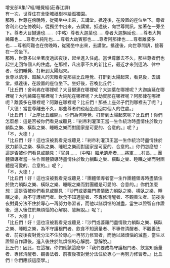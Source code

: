 增支部6集17經/睡覺經(莊春江譯)  
有一次，世尊住在舍衛城祇樹林給孤獨園。  
那時，世尊在傍晚時，從獨坐中出來，去講堂。抵達後，在設置的座位坐下。尊者舍利弗也在傍晚時，從獨坐中出來，去講堂。抵達後，向世尊問訊，接著在一旁坐下。尊者大目揵連也……（中略）尊者大迦葉也……尊者大迦旃延也……尊者大拘絺羅也……尊者大純陀也……尊者大劫賓那也……尊者阿那律也……尊者離婆多也……尊者阿難也在傍晚時，從獨坐中出來，去講堂。抵達後，向世尊問訊，接著在一旁坐下。  
那時，世尊多以坐著度過該夜後，起坐進入住處。當世尊離去不久，那些尊者們也起坐走回每個人的住處。在那裡，凡出家不久的新比丘，最近才來到這法、律中者，他們睡覺、打鼾到太陽起來。  
世尊以清淨、超越人的天眼看見那些比丘睡覺、打鼾到太陽起來，看見後，去講堂。抵達後，在設置的座位坐下。坐好後，召喚比丘們：  
「比丘們！舍利弗在哪裡呢？大目揵連在哪裡呢？大迦葉在哪裡呢？大迦旃延在哪裡呢？大拘絺羅在哪裡呢？大純陀在哪裡呢？大劫賓那在哪裡呢？阿那律在哪裡呢？離婆多在哪裡呢？阿難在哪裡呢？比丘們！那些上座弟子們到哪裡去了呢？」  
「大德！當世尊離去不久，那些尊者們也起坐走回每個人的住處。」  
「比丘們！『上座比丘離開』，你們為何睡覺、打鼾到太陽起來呢？比丘們！你們怎麼想：這是否被你們看見或聽見：『剎帝利灌頂王當一生作統治時盡情住於致力躺臥之樂、橫臥之樂、睡眠之樂而對國家是可愛的、合意的。』呢？」  
「不，大德！」  
「比丘們！好！這也沒被我看見或聽見：『剎帝利灌頂王當一生作統治時盡情住於致力躺臥之樂、橫臥之樂、睡眠之樂而對國家是可愛的、合意的。』你們怎麼想：這是否被你們看見或聽見：『官員……（中略）繼承遺產者……將軍……村長……團體領導者當一生作團體領導時盡情住於致力躺臥之樂、橫臥之樂、睡眠之樂而對團體是可愛的、合意的。』呢？」  
「不，大德！」  
「比丘們！好！這也沒被我看見或聽見：『團體領導者當一生作團體領導時盡情住於致力躺臥之樂、橫臥之樂、睡眠之樂而對團體是可愛的、合意的。』你們怎麼想：這是否被你們看見或聽見：『沙門或婆羅門盡情致力躺臥之樂、橫臥之樂、睡眠之樂，為不守護根門者、飲食不知適量者、不專修清醒者、不觀善法者、前夜後夜對覺分法不住於專心一再努力修習者，而他以諸煩惱的滅盡，當生以證智自作證後，進入後住於無煩惱的心解脫、慧解脫。』呢？」  
「不，大德！」  
「比丘們！好！這也沒被我看見或聽見：『沙門或婆羅門盡情致力躺臥之樂、橫臥之樂、睡眠之樂，為不守護根門者、飲食不知適量者、不專修清醒者、不觀善法者、前夜後夜對覺分法不住於專心一再努力修習者，而他以諸煩惱的滅盡，當生以證智自作證後，進入後住於無煩惱的心解脫、慧解脫。』  
比丘們！因此，在這裡，你們應該這麼學：『我們要成為守護根門者、飲食知適量者、專修清醒者、觀善法者、前夜後夜對覺分法住於專心一再努力修習者。』比丘們！你們應該這麼學。」  
  
  

